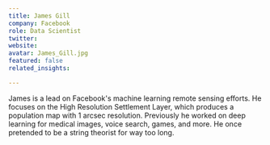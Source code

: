 ```yaml
---
title: James Gill
company: Facebook
role: Data Scientist
twitter:
website:
avatar: James_Gill.jpg
featured: false
related_insights:

---
```

James is a lead on Facebook's machine learning remote sensing efforts. He focuses on the High Resolution Settlement Layer, which produces a population map with 1 arcsec resolution. Previously he worked on deep learning for medical images, voice search, games, and more. He once pretended to be a string theorist for way too long.
